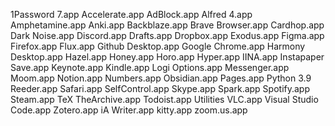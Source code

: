 1Password 7.app
Accelerate.app
AdBlock.app
Alfred 4.app
Amphetamine.app
Anki.app
Backblaze.app
Brave Browser.app
Cardhop.app
Dark Noise.app
Discord.app
Drafts.app
Dropbox.app
Exodus.app
Figma.app
Firefox.app
Flux.app
Github Desktop.app
Google Chrome.app
Harmony Desktop.app
Hazel.app
Honey.app
Horo.app
Hyper.app
IINA.app
Instapaper Save.app
Keynote.app
Kindle.app
Logi Options.app
Messenger.app
Moom.app
Notion.app
Numbers.app
Obsidian.app
Pages.app
Python 3.9
Reeder.app
Safari.app
SelfControl.app
Skype.app
Spark.app
Spotify.app
Steam.app
TeX
TheArchive.app
Todoist.app
Utilities
VLC.app
Visual Studio Code.app
Zotero.app
iA Writer.app
kitty.app
zoom.us.app
